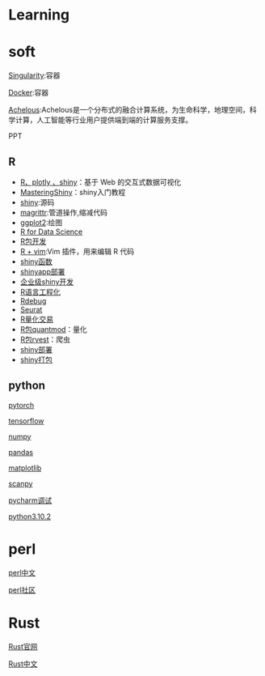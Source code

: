 # Learning

# soft

[Singularity](https://sylabs.io/guides/3.7/user-guide/index.html):容器

[Docker](https://www.docker.com/get-started):容器

[Achelous](http://www.xtaohub.com/):Achelous是一个分布式的融合计算系统，为生命科学，地理空间，科学计算，人工智能等行业用户提供端到端的计算服务支撑。

PPT

## R

- [R、plotly 、shiny](https://plotly-r.com/)：基于 Web 的交互式数据可视化
- [MasteringShiny](https://mastering-shiny.org/index.html)：shiny入门教程
- [shiny](https://github.com/rstudio/shiny):源码
- [magrittr](https://cran.r-project.org/web/packages/magrittr/vignettes/magrittr.html):管道操作,缩减代码
- [ggplot2](https://ggplot2.tidyverse.org/):绘图
- [R for Data Science](https://r4ds.had.co.nz/index.html)
- [R包开发](https://r-packages-zh-cn.readthedocs.io/zh_CN/latest/)
- [R + vim](https://github.com/jalvesaq/Nvim-R):Vim 插件，用来编辑 R 代码
- [shiny函数](https://shiny.rstudio.com/reference/shiny/1.7.0/)
- [shinyapp部署](https://www.shinyapps.io/admin/#/tokens)
- [企业级shiny开发](https://xiangyun.rbind.io/2021/08/shiny-in-production/)
- [R语言工程化](https://engineering-shiny.org/)
- [Rdebug](http://adv-r.had.co.nz/Exceptions-Debugging.html)
- [Seurat](https://satijalab.org/seurat/articles/)
- [R量化交易](https://ask.hellobi.com/blog/R_shequ/5941)
- [R包quantmod](http://www.quantmod.com/)：量化
- [R包rvest](https://rvest.tidyverse.org/)：爬虫
- [shiny部署](https://engineering-shiny.org/golem.html)
- [shiny打包](https://chasemc.github.io/electricShine/)

## python

[pytorch](https://pytorch.org/tutorials/)

[tensorflow](https://www.tensorflow.org/tutorials/quickstart/beginner?hl=zh-cn)

[numpy](https://numpy123.com/article/basics/python_numpy_tutorial/)

[pandas](https://pandas.pydata.org/docs/user_guide/index.html)

[matplotlib](https://matplotlib.org/stable/tutorials/index.html)

[scanpy](https://scanpy.readthedocs.io/en/stable/tutorials.html)

[pycharm调试](https://www.zhihu.com/question/37787004)

[python3.10.2](https://docs.python.org/zh-cn/3/tutorial/index.html)

# perl

[perl中文](https://www.runoob.com/perl/perl-tutorial.html)

[perl社区](https://www.perl.org/community.html)

# Rust

[Rust官网](https://www.rust-lang.org/zh-CN/)

[Rust中文](https://www.runoob.com/rust/rust-tutorial.html)
